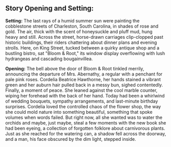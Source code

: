 ## Story Opening and Setting:

**Setting:** The last rays of a humid summer sun were painting the cobblestone streets of Charleston, South Carolina, in shades of rose and gold. The air, thick with the scent of honeysuckle and pluff mud, hung heavy and still. Across the street, horse-drawn carriages clip-clopped past historic buildings, their riders chattering about dinner plans and evening strolls. Here, on King Street, tucked between a quirky antique shop and a bustling bistro, sat "Bloom & Root," its window display overflowing with lush hydrangeas and cascading bougainvillea.

**Opening:** The bell above the door of Bloom & Root tinkled merrily, announcing the departure of Mrs. Abernathy, a regular with a penchant for pale pink roses. Cordelia Beatrice Hawthorne, her hands stained a vibrant green and her auburn hair pulled back in a messy bun, sighed contentedly. Finally, a moment of peace. She leaned against the cool marble counter, wiping her forehead with the back of her hand. Today had been a whirlwind of wedding bouquets, sympathy arrangements, and last-minute birthday surprises. Cordelia loved the controlled chaos of the flower shop, the way she could mold nature into something beautiful, something that spoke volumes when words failed. But right now, all she wanted was to water the orchids and maybe, just maybe, steal a few moments with the new book she had been eyeing, a collection of forgotten folklore about carnivorous plants. Just as she reached for the watering can, a shadow fell across the doorway, and a man, his face obscured by the dim light, stepped inside.
